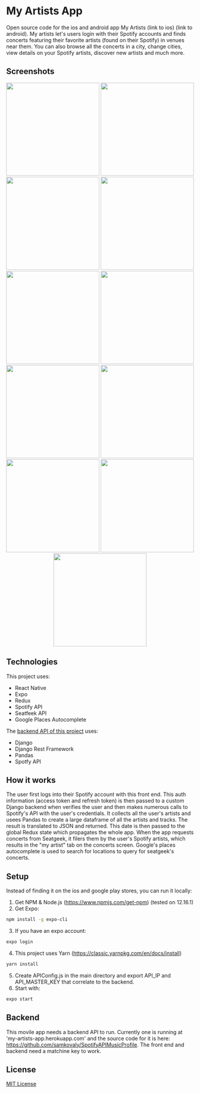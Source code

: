 
# My Artists App
Open source code for the ios and android app My Artists (link to ios) (link to android). My artists let's users login with their Spotify accounts and finds concerts featuring their favorite artists (found on their Spotify) in venues near them. You can also browse all the concerts in a city, change cities, view details on your Spotify artists, discover new artists and much more.




## Screenshots
<p align="center">
<img src="/screenshots/concerts-my.PNG" width="250">
<img src="/screenshots/concerts-all.PNG" width="250">
<img src="/screenshots/concerts-favorites.PNG" width="250">
<img src="/screenshots/discovery-artist-top.PNG" width="250">
<img src="/screenshots/artists-search.PNG" width="250">
<img src="/screenshots/concerts-detail-2.PNG" width="250">
<img src="/screenshots/artist-detail-upcoming.PNG" width="250">
<img src="/screenshots/artists-1.PNG" width="250">
<img src="/screenshots/discovery-search-all.PNG" width="250">
<img src="/screenshots/discovery-artist-bottom.PNG" width="250">
<img src="/screenshots/settings.PNG" width="250">
</p>


## Technologies
This project uses:
* React Native
* Expo
* Redux
* Spotify API
* Seatfeek API
* Google Places Autocomplete

The [backend API of this project](https://github.com/samkovaly/SpotifyAPIMusicProfile) uses:
* Django
* Django Rest Framework
* Pandas
* Spotfy API

## How it works
The user first logs into their Spotify account with this front end. This auth information (access token and refresh token) is then passed to a custom Django backend when verifies the user and then makes numerous calls to Spotify's API with the user's credentials. It collects all the user's artists and usees Pandas to create a large dataframe of all the artists and tracks. The result is translated to JSON and returned. This date is then passed to the global Redux state which propagates the whole app. When the app requests concerts from Seatgeek, it filers them by the user's Spotify artists, which results in the "my artist" tab on the concerts screen. Google's places autocomplete is used to search for locations to query for seatgeek's concerts.

## Setup
Instead of finding it on the ios and google play stores, you can run it locally:
1. Get NPM & Node.js (https://www.npmjs.com/get-npm) (tested on 12.16.1)
2. Get Expo: 
```bash
npm install -g expo-cli
```
3. If you have an expo account:
```bash
expo login
```
4. This project uses Yarn (https://classic.yarnpkg.com/en/docs/install)
```bash
yarn install
```
5. Create APIConfig.js in the main directory and export API_IP and API_MASTER_KEY that correlate to the backend.
6. Start with:
```bash
expo start
```

## Backend
This movile app needs a backend API to run. Currently one is running at 'my-artists-app.herokuapp.com' and the source code for it is here: https://github.com/samkovaly/SpotifyAPIMusicProfile. The front end and backend need a matchine key to work.

## License
[MIT License](/license)

